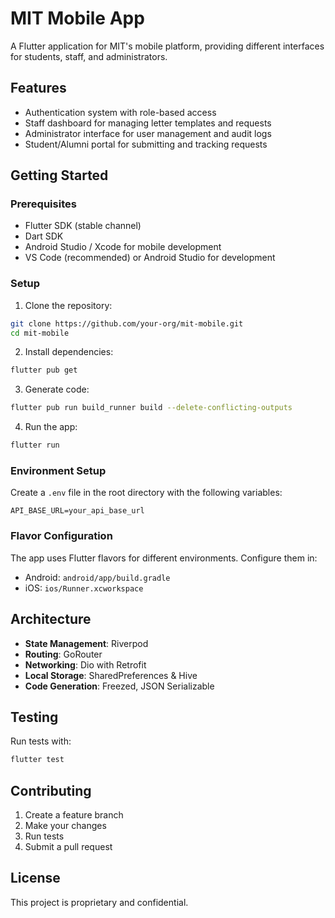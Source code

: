 # MIT Mobile App

A Flutter application for MIT's mobile platform, providing different interfaces for students, staff, and administrators.

## Features

- Authentication system with role-based access
- Staff dashboard for managing letter templates and requests
- Administrator interface for user management and audit logs
- Student/Alumni portal for submitting and tracking requests

## Getting Started

### Prerequisites

- Flutter SDK (stable channel)
- Dart SDK
- Android Studio / Xcode for mobile development
- VS Code (recommended) or Android Studio for development

### Setup

1. Clone the repository:
```bash
git clone https://github.com/your-org/mit-mobile.git
cd mit-mobile
```

2. Install dependencies:
```bash
flutter pub get
```

3. Generate code:
```bash
flutter pub run build_runner build --delete-conflicting-outputs
```

4. Run the app:
```bash
flutter run
```

### Environment Setup

Create a `.env` file in the root directory with the following variables:
```
API_BASE_URL=your_api_base_url
```

### Flavor Configuration

The app uses Flutter flavors for different environments. Configure them in:

- Android: `android/app/build.gradle`
- iOS: `ios/Runner.xcworkspace`

## Architecture

- **State Management**: Riverpod
- **Routing**: GoRouter
- **Networking**: Dio with Retrofit
- **Local Storage**: SharedPreferences & Hive
- **Code Generation**: Freezed, JSON Serializable

## Testing

Run tests with:
```bash
flutter test
```

## Contributing

1. Create a feature branch
2. Make your changes
3. Run tests
4. Submit a pull request

## License

This project is proprietary and confidential.

